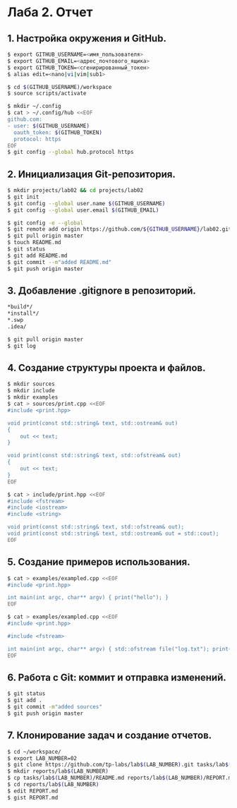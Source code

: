 
# Лаба 2. Отчет
## 1. Настройка окружения и GitHub.

```bash
$ export GITHUB_USERNAME=<имя_пользователя>
$ export GITHUB_EMAIL=<адрес_почтового_ящика>
$ export GITHUB_TOKEN=<сгенирированный_токен>
$ alias edit=<nano|vi|vim|sub1>

$ cd $(GITHUB_USERNAME)/workspace
$ source scripts/activate

$ mkdir ~/.config
$ cat > ~/.config/hub <<EOF
github.com:
- user: $(GITHUB_USERNAME)
  oauth_token: $(GITHUB_TOKEN)
  protocol: https
EOF
$ git config --global hub.protocol https
```
## 2. Инициализация Git-репозитория.

```bash
$ mkdir projects/lab02 && cd projects/lab02
$ git init
$ git config --global user.name $(GITHUB_USERNAME)
$ git config --global user.email $(GITHUB_EMAIL)

$ git config -e --global
$ git remote add origin https://github.com/${GITHUB_USERNAME}/lab02.git
$ git pull origin master
$ touch README.md
$ git status
$ git add README.md
$ git commit --m"added README.md"
$ git push origin master
```
## 3. Добавление .gitignore в репозиторий.

```bash
*build*/
*install*/
*.swp
.idea/

$ git pull origin master
$ git log
```

## 4. Создание структуры проекта и файлов.

```bash
$ mkdir sources
$ mkdir include
$ mkdir examples
$ cat > sources/print.cpp <<EOF
#include <print.hpp>

void print(const std::string& text, std::ostream& out)
{
    out << text;
}

void print(const std::string& text, std::ofstream& out)
{
    out << text;
}
EOF

$ cat > include/print.hpp <<EOF
#include <fstream>
#include <iostream>
#include <string>

void print(const std::string& text, std::ofstream& out);
void print(const std::string& text, std::ostream& out = std::cout);
EOF
```
## 5. Создание примеров использования.

```bash
$ cat > examples/exampled.cpp <<EOF
#include <print.hpp>

int main(int argc, char** argv) { print("hello"); }
EOF

$ cat > examples/exampled.cpp <<EOF
#include <print.hpp>

#include <fstream>

int main(int argc, char** argv) { std::ofstream file("log.txt"); print(std::string("hello"), file); }
EOF
```
## 6. Работа с Git: коммит и отправка изменений.

```bash
$ git status
$ git add .
$ git commit -m"added sources"
$ git push origin master
```
## 7. Клонирование задач и создание отчетов.

```bash
$ cd ~/workspace/
$ export LAB_NUMBER=02
$ git clone https://github.com/tp-labs/lab$(LAB_NUMBER).git tasks/lab$(LAB_NUMBER)
$ mkdir reports/lab$(LAB_NUMBER)
$ cp tasks/lab$(LAB_NUMBER)/README.md reports/lab$(LAB_NUMBER)/REPORT.md
$ cd reports/lab$(LAB_NUMBER)
$ edit REPORT.md
$ gist REPORT.md
```

